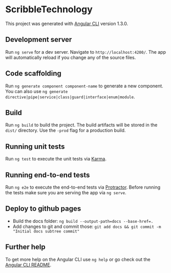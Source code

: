 # ScribbleTechnology

This project was generated with [Angular CLI](https://github.com/angular/angular-cli) version 1.3.0.

## Development server

Run `ng serve` for a dev server. Navigate to `http://localhost:4200/`. The app will automatically reload if you change any of the source files.

## Code scaffolding

Run `ng generate component component-name` to generate a new component. You can also use `ng generate directive|pipe|service|class|guard|interface|enum|module`.

## Build

Run `ng build` to build the project. The build artifacts will be stored in the `dist/` directory. Use the `-prod` flag for a production build.

## Running unit tests

Run `ng test` to execute the unit tests via [Karma](https://karma-runner.github.io).

## Running end-to-end tests

Run `ng e2e` to execute the end-to-end tests via [Protractor](http://www.protractortest.org/).
Before running the tests make sure you are serving the app via `ng serve`.

## Deploy to github pages
- Build the docs folder: `ng build --output-path=docs --base-href=.`
- Add changes to git and commit those: `git add docs && git commit -m "Initial docs subtree commit"`

## Further help

To get more help on the Angular CLI use `ng help` or go check out the [Angular CLI README](https://github.com/angular/angular-cli/blob/master/README.md).
